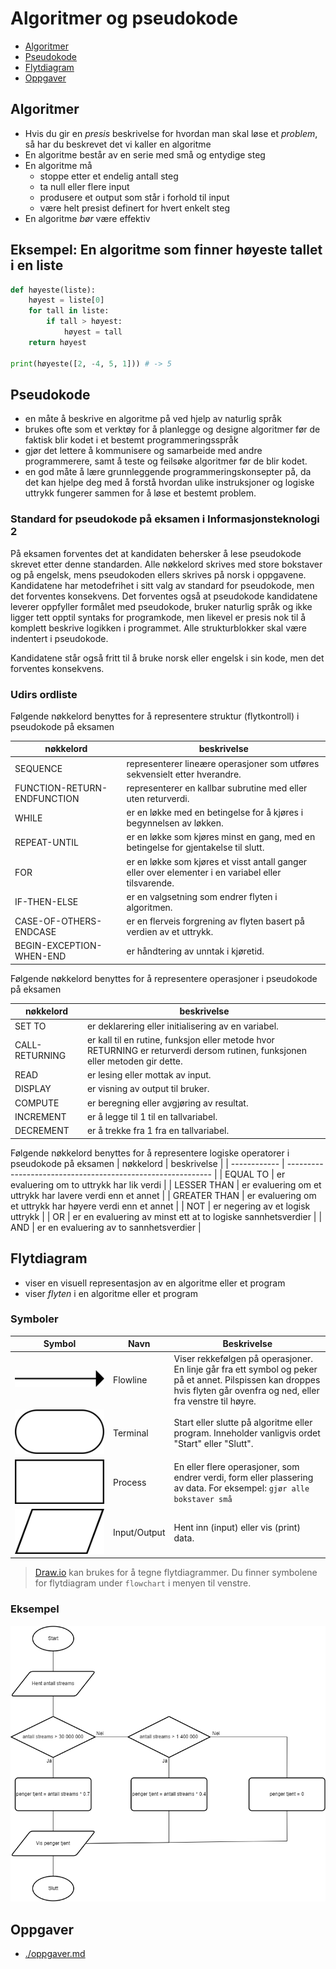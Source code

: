 # Algoritmer og pseudokode

- [Algoritmer](#algoritmer)
- [Pseudokode](#pseudokode)
- [Flytdiagram](#flytdiagram)
- [Oppgaver](#oppgaver)

## Algoritmer

- Hvis du gir en *presis* beskrivelse for hvordan man skal løse et *problem*, så har du
beskrevet det vi kaller en algoritme 
- En algoritme består av en serie med små og entydige steg
- En algoritme må
  - stoppe etter et endelig antall steg
  - ta null eller flere input
  - produsere et output som står i forhold til input
  - være helt presist definert for hvert enkelt steg
- En algoritme *bør* være effektiv

## Eksempel: En algoritme som finner høyeste tallet i en liste

```python
def høyeste(liste):
    høyest = liste[0]
    for tall in liste:
        if tall > høyest:
            høyest = tall
    return høyest

print(høyeste([2, -4, 5, 1])) # -> 5
```

## Pseudokode

- en måte å beskrive en algoritme på ved hjelp av naturlig språk
- brukes ofte som et verktøy for å planlegge og designe algoritmer før de faktisk blir kodet i et bestemt programmeringsspråk
- gjør det lettere å kommunisere og samarbeide med andre programmerere, samt å teste og feilsøke algoritmer før de blir kodet.
- en god måte å lære grunnleggende programmeringskonsepter på, da det kan hjelpe deg med å forstå hvordan ulike instruksjoner og logiske uttrykk fungerer sammen for å løse et bestemt problem.

### Standard for pseudokode på eksamen i Informasjonsteknologi 2

På eksamen forventes det at kandidaten behersker å lese pseudokode skrevet etter denne standarden. Alle nøkkelord skrives med store bokstaver og på engelsk, mens pseudokoden ellers skrives på norsk i oppgavene. Kandidatene har metodefrihet i sitt valg av standard for pseudokode, men det forventes konsekvens. Det forventes også at pseudokode kandidatene leverer oppfyller formålet med pseudokode, bruker naturlig språk og ikke ligger tett opptil syntaks for programkode, men likevel er presis nok til å komplett beskrive logikken i programmet. Alle strukturblokker skal være indentert i pseudokode.

Kandidatene står også fritt til å bruke norsk eller engelsk i sin kode, men det forventes konsekvens.

### Udirs ordliste

Følgende nøkkelord benyttes for å representere struktur (flytkontroll) i pseudokode på eksamen

| nøkkelord                   | beskrivelse                                                                                         |
| --------------------------- | --------------------------------------------------------------------------------------------------- |
| SEQUENCE                    | representerer lineære operasjoner som utføres sekvensielt etter hverandre.                          |
| FUNCTION-RETURN-ENDFUNCTION | representerer en kallbar subrutine med eller uten returverdi.                                       |
| WHILE                       | er en løkke med en betingelse for å kjøres i begynnelsen av løkken.                                 |
| REPEAT-UNTIL                | er en løkke som kjøres minst en gang, med en betingelse for gjentakelse til slutt.                  |
| FOR                         | er en løkke som kjøres et visst antall ganger eller over elementer i en variabel eller tilsvarende. |
| IF-THEN-ELSE                | er en valgsetning som endrer flyten i algoritmen.                                                   |
| CASE-OF-OTHERS-ENDCASE      | er en flerveis forgrening av flyten basert på verdien av et uttrykk.                                |
| BEGIN-EXCEPTION-WHEN-END    | er håndtering av unntak i kjøretid.                                                                 |

 
Følgende nøkkelord benyttes for å representere operasjoner i pseudokode på eksamen

| nøkkelord      | beskrivelse                                                                                                                   |
| -------------- | ----------------------------------------------------------------------------------------------------------------------------- |
| SET TO         | er deklarering eller initialisering av en variabel.                                                                           |
| CALL-RETURNING | er kall til en rutine, funksjon eller metode hvor RETURNING er returverdi dersom rutinen, funksjonen eller metoden gir dette. |
| READ           | er lesing eller mottak av input.                                                                                              |
| DISPLAY        | er visning av output til bruker.                                                                                              |
| COMPUTE        | er beregning eller avgjøring av resultat.                                                                                     |
| INCREMENT      | er å legge til 1 til en tallvariabel.                                                                                         |
| DECREMENT      | er å trekke fra 1 fra en tallvariabel.                                                                                        |

Følgende nøkkelord benyttes for å representere logiske operatorer i pseudokode på eksamen
| nøkkelord    | beskrivelse                                                 |
| ------------ | ----------------------------------------------------------- |
| EQUAL TO     | er evaluering om to uttrykk har lik verdi                   |
| LESSER THAN  | er evaluering om et uttrykk har lavere verdi enn et annet   |
| GREATER THAN | er evaluering om et uttrykk har høyere verdi enn et annet   |
| NOT          | er negering av et logisk uttrykk                            |
| OR           | er en evaluering av minst ett at to logiske sannhetsverdier |
| AND          | er en evaluering av to sannhetsverdier                      |

## Flytdiagram

- viser en visuell representasjon av en algoritme eller et program
- viser *flyten* i en algoritme eller et program

### Symboler

| Symbol                                 | Navn                 | Beskrivelse                                                                                                                                                             |
| -------------------------------------- | -------------------- | ----------------------------------------------------------------------------------------------------------------------------------------------------------------------- |
| ![](./bilder/Flowchart_Line.svg)       | Flowline             | Viser rekkefølgen på operasjoner. En linje går fra ett symbol og peker på et annet. Pilspissen kan droppes hvis flyten går ovenfra og ned, eller fra venstre til høyre. |
| ![](./bilder/Flowchart_Terminal.svg)   | Terminal             | Start eller slutte på algoritme eller program. Inneholder vanligvis ordet "Start" eller "Slutt".                                                                        |
| ![](./bilder/Flowchart_Process.svg)    | Process              | En eller flere operasjoner, som endrer verdi, form eller plassering av data. For eksempel: `gjør alle bokstaver små`                                                    |
| ![](./bilder/Flowchart_IO.svg)         | Input/Output         | Hent inn (input) eller vis (print) data.                                                                                                                                |

> [Draw.io](https://www.drawio.com/) kan brukes for å tegne flytdiagrammer.
> Du finner symbolene for flytdiagram under `flowchart` i menyen til venstre.

### Eksempel

![](./bilder/flytdiagram.png)

## Oppgaver

- [./oppgaver.md](./oppgaver.md)